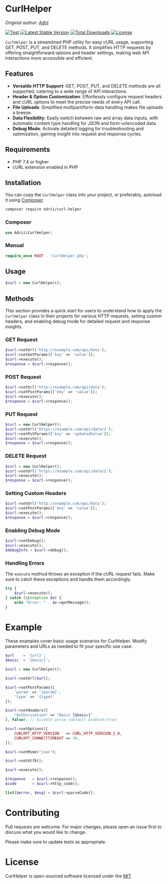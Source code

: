 # CurlHelper

*Original author: [Adrii](https://github.com/AdrianVillamayor)*

[![Test](https://github.com/AdrianVillamayor/CurlHelper/actions/workflows/php.yml/badge.svg)](https://github.com/AdrianVillamayor/CurlHelper/actions/workflows/php.yml)
[![Latest Stable Version](http://img.shields.io/packagist/v/adrii/curl-helper.svg)](https://packagist.org/packages/adrii/curl-helper)
[![Total Downloads](http://img.shields.io/packagist/dt/adrii/curl-helper.svg)](https://packagist.org/packages/adrii/curl-helper)
[![License](http://img.shields.io/packagist/l/adrii/curl-helper.svg)](https://packagist.org/packages/adrii/curl-helper)

`CurlHelper` is a streamlined PHP utility for easy cURL usage, supporting GET, POST, PUT, and DELETE methods. It simplifies HTTP requests by offering straightforward options and header settings, making web API interactions more accessible and efficient.

## Features

- **Versatile HTTP Support**: GET, POST, PUT, and DELETE methods are all supported, catering to a wide range of API interactions.
- **Header & Option Customization**: Effortlessly configure request headers and cURL options to meet the precise needs of every API call.
- **File Uploads**: Simplified multipart/form-data handling makes file uploads a breeze.
- **Data Flexibility**: Easily switch between raw and array data inputs, with automatic content type handling for JSON and form-urlencoded data.
- **Debug Mode**: Activate detailed logging for troubleshooting and optimization, gaining insight into request and response cycles.


## Requirements

- PHP 7.4 or higher
- cURL extension enabled in PHP

## Installation

You can copy the `CurlHelper` class into your project, or preferably, autoload it using [Composer](https://getcomposer.org/).

```bash
composer require adrii/curl-helper
```

### Composer
```php
use Adrii\CurlHelper;
```

### Manual

```php
require_once ROOT . 'CurlHelper.php';
```

## Usage

```php
$curl = new CurlHelper();
```

## Methods

This section provides a quick start for users to understand how to apply the `CurlHelper` class in their projects for various HTTP requests, setting custom headers, and enabling debug mode for detailed request and response insights.


### GET Request

```php
$curl->setUrl('http://example.com/api/data');
$curl->setGetParams(['key' => 'value']);
$curl->execute();
$response = $curl->response();

```

### POST Request

```php
$curl->setUrl('http://example.com/api/data');
$curl->setPostParams(['key' => 'value']);
$curl->execute();
$response = $curl->response();
```

### PUT Request

```php
$curl = new CurlHelper();
$curl->setUrl('https://example.com/api/data/1');
$curl->setPutParams(['key' => 'updatedValue']);
$curl->execute();
$response = $curl->response();
```

### DELETE Request

```php
$curl = new CurlHelper();
$curl->setUrl('https://example.com/api/data/1');
$curl->execute();
$response = $curl->response();
```

### Setting Custom Headers
```php
$curl->setUrl('http://example.com/api/data');
$curl->setPostParams(['key' => 'value']);
$curl->execute();
$response = $curl->response();
```

### Enabling Debug Mode
```php
$curl->setDebug();
$curl->execute();
$debugInfo = $curl->debug();
```

### Handling Errors
The `execute` method throws an exception if the cURL request fails. Make sure to catch these exceptions and handle them accordingly.

```php
try {
    $curl->execute();
} catch (\Exception $e) {
    echo "Error: " . $e->getMessage();
}
```


# Example
These examples cover basic usage scenarios for CurlHelper. Modify parameters and URLs as needed to fit your specific use case.


```php
$url    = '{url}';
$basic  = '{basic}';

$curl = new CurlHelper();

$curl->setUrl($url);

$curl->setPostParams([
    'param' => '{param}',
    'type' => '{type}'
]);

$curl->setHeaders([
    "Authorization" => "Basic {$basic}"
], false); // Disable parse (dafault Enabled:true) 

$curl->setOptions([
    CURLOPT_HTTP_VERSION   => CURL_HTTP_VERSION_2_0,
    CURLOPT_CONNECTTIMEOUT => 30,
]);

$curl->setMime("json");

$curl->setUtf8();

$curl->execute();

$response   = $curl->response();
$code       = $curl->http_code();

list($error, $msg) = $curl->parseCode();

```


# Contributing
Pull requests are welcome. For major changes, please open an issue first to discuss what you would like to change.

Please make sure to update tests as appropriate.

# License
CurlHelper is open-sourced software licensed under the [MIT](https://github.com/AdrianVillamayor/CurlHelper/blob/master/LICENSE)
